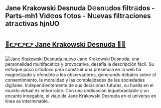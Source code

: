 ## Jane Krakowski Desnuda D𝚎sn𝚞dos filtr𝚊dos - Parts-mh1 Vid𝚎os f𝚘tos - N𝚞evas filtr𝚊ciones atr𝚊ctivas hjnUO

# <h2><a href="http://mb1jrn.tromn.icu/?c=Jane+Krakowski+Desnuda">🔗👉👉👉 Jane Krakowski Desnuda 🔗🔗</a></h2>

[![Jane Krakowski Desnuda nuevo](https://i.imgur.com/pEAQMta.gif)](http://mb1jrn.tromn.icu/?c=Jane+Krakowski+Desnuda)
Jane Krakowski Desnuda, una personalidad multifacética y provocativa, desafía la descripción fácil. Su enfoque poco ortodoxo para construir una presencia en la web ha magnetizado y ofendido a los observadores, generando debates sobre el consentimiento, la moralidad y las complejidades de las sociedades digitales. Independientemente de sus decisiones futuras, su huella en el mundo virtual es imborrable. Con una dedicación inquebrantable y un encanto innegable, el viaje de Jane Krakowski Desnuda en el universo en línea es interminable.
